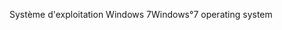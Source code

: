 <span data-ttu-id="dd0df-101">Système d'exploitation Windows 7</span><span class="sxs-lookup"><span data-stu-id="dd0df-101">Windows°7 operating system</span></span>